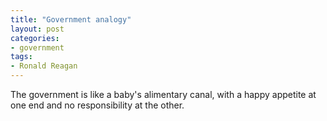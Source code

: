 ```yaml
---
title: "Government analogy"
layout: post
categories:
- government
tags:
- Ronald Reagan
---
```


The government is like a baby's alimentary canal, with a happy appetite at one end and no responsibility at the other.